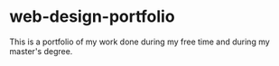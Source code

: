 # web-design-portfolio
This is a portfolio of my work done during my free time and during my master's degree.
